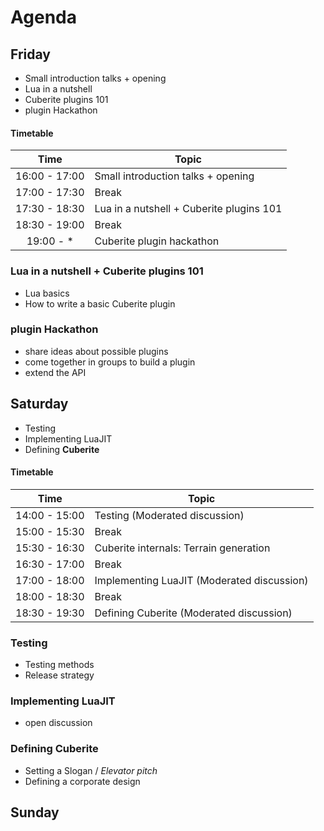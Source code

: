 # Agenda

## Friday

 - Small introduction talks + opening
 - Lua in a nutshell
 - Cuberite plugins 101
 - plugin Hackathon

#### Timetable

|      Time     | Topic                                    |
|:-------------:|------------------------------------------|
| 16:00 - 17:00 | Small introduction talks + opening       |
| 17:00 - 17:30 | Break                                    |
| 17:30 - 18:30 | Lua in a nutshell + Cuberite plugins 101 |
| 18:30 - 19:00 | Break                                    |
| 19:00 - *     | Cuberite plugin hackathon                |



### Lua in a nutshell + Cuberite plugins 101

 - Lua basics
 - How to write a basic Cuberite plugin

### plugin Hackathon

 - share ideas about possible plugins
 - come together in groups to build a plugin
 - extend the API

## Saturday

 - Testing
 - Implementing LuaJIT
 - Defining **Cuberite**

#### Timetable

| Time          | Topic                                      |
|:-------------:|--------------------------------------------|
| 14:00 - 15:00 | Testing (Moderated discussion)             |
| 15:00 - 15:30 | Break                                      |
| 15:30 - 16:30 | Cuberite internals: Terrain generation     |
| 16:30 - 17:00 | Break                                      |
| 17:00 - 18:00 | Implementing LuaJIT (Moderated discussion) |
| 18:00 - 18:30 | Break                                      |
| 18:30 - 19:30 | Defining Cuberite (Moderated discussion)   |

### Testing

 - Testing methods
 - Release strategy

### Implementing LuaJIT

 - open discussion

### Defining Cuberite

 - Setting a Slogan / *Elevator pitch*
 - Defining a corporate design

## Sunday
